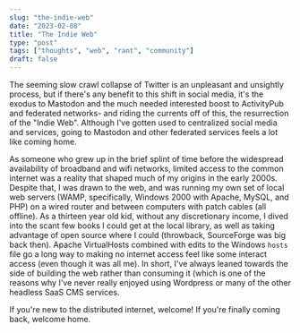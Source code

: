 ```yaml
---
slug: "the-indie-web"
date: "2023-02-08"
title: "The Indie Web"
type: "post"
tags: ["thoughts", "web", "rant", "community"] 
draft: false
---
```

The seeming slow crawl collapse of Twitter is an unpleasant and unsightly process, but if there's any benefit to this shift in social media, it's the exodus to Mastodon and the much needed interested boost to ActivityPub and federated networks- and riding the currents off of this, the resurrection  of the "Indie Web". Although I've gotten used to centralized social media and services, going to Mastodon and other federated services feels a lot like coming home.

As someone who grew up in the brief splint of time before the widespread availability of broadband and wifi networks, limited access to the common internet was a reality that shaped much of my origins in the early 2000s. Despite that, I was drawn to the web, and was running my own set of local web servers (WAMP, specifically, Windows 2000 with Apache, MySQL, and PHP) on a wired router and between computers with patch cables (all offline). As a thirteen year old kid, without any discretionary income, I dived into the scant few books I could get at the local library, as well as taking advantage of open source where I could (throwback, SourceForge was big back then). Apache VirtualHosts combined with edits to the Windows `hosts` file go a long way to making no internet access feel like some interact access (even though it was all me). In short, I've always leaned towards the side of building the web rather than consuming it (which is one of the reasons why I've never really enjoyed using Wordpress or many of the other headless SaaS CMS services.

If you're new to the distributed internet, welcome! If you're finally coming back, welcome home.